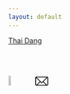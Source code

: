 ```yaml
---
layout: default
---
```

<!-- https://pages-themes.github.io/tactile/ -->
<!-- https://raw.githubusercontent.com/pages-themes/tactile/master/index.md -->
<link rel="stylesheet" href="https://cdnjs.cloudflare.com/ajax/libs/font-awesome/4.7.0/css/font-awesome.min.css">
<script type="text/javascript" src="https://platform.linkedin.com/badges/js/profile.js" async defer></script>
<div class="LI-profile-badge"  data-version="v1" data-size="medium" data-locale="fr_FR" data-type="horizontal" data-theme="light" data-vanity="thaidangfr"><a class="LI-simple-link" href='https://fr.linkedin.com/in/thaidangfr?trk=profile-badge'>Thai Dang</a></div>

<a href="https://github.com/ThaiDangFr"><img src="https://github.githubassets.com/images/modules/logos_page/GitHub-Logo.png" width="10%" height="10%"/></a>  <a href="mailto:{{ site.email | encode_email }}" title="email"><img style="padding-top:50px;" src="email.png" width="5%" height="5%"/></a>